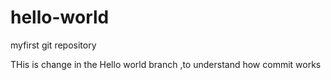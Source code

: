 # hello-world
myfirst git repository


THis is change in the Hello world branch ,to understand how commit works
